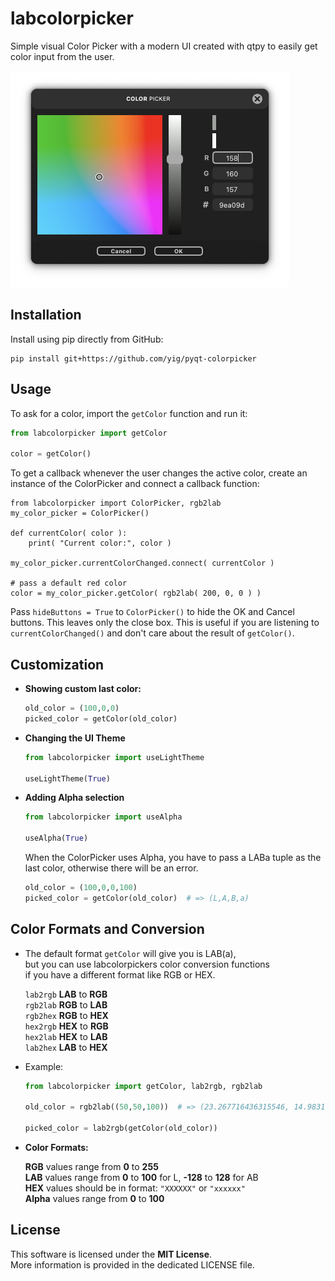 # labcolorpicker
Simple visual Color Picker with a modern UI created with qtpy to easily get color input from the user.

![colorpicker](dark.png)


## Installation

Install using pip directly from GitHub:

   ```
   pip install git+https://github.com/yig/pyqt-colorpicker
   ```

## Usage

To ask for a color, import the `getColor` function and run it:

   ```python
   from labcolorpicker import getColor
   
   color = getColor()
   ```

To get a callback whenever the user changes the active color, create an instance of the ColorPicker and connect a callback function:

```
from labcolorpicker import ColorPicker, rgb2lab
my_color_picker = ColorPicker()

def currentColor( color ):
    print( "Current color:", color )

my_color_picker.currentColorChanged.connect( currentColor )

# pass a default red color
color = my_color_picker.getColor( rgb2lab( 200, 0, 0 ) )
```

Pass `hideButtons = True` to `ColorPicker()` to hide the OK and Cancel buttons. This leaves only the close box.
This is useful if you are listening to `currentColorChanged()` and don't care about the result of `getColor()`.

## Customization

* **Showing custom last color:**

   ```python
   old_color = (100,0,0)
   picked_color = getColor(old_color)
   ```

* **Changing the UI Theme**

  ```python
  from labcolorpicker import useLightTheme
  
  useLightTheme(True)
  ```

* **Adding Alpha selection**

  ```python
  from labcolorpicker import useAlpha
  
  useAlpha(True)
  ```

  When the ColorPicker uses Alpha, you have to pass a LABa tuple
  as the last color, otherwise there will be an error.

  ```python
  old_color = (100,0,0,100)
  picked_color = getColor(old_color)  # => (L,A,B,a)
  ```

## Color Formats and Conversion

* The default format `getColor` will give you is LAB(a),\
  but you can use labcolorpickers color conversion functions\
  if you have a different format like RGB or HEX.

   `lab2rgb` **LAB** to **RGB**\
   `rgb2lab` **RGB** to **LAB**\
   `rgb2hex` **RGB** to **HEX**\
   `hex2rgb` **HEX** to **RGB**\
   `hex2lab` **HEX** to **LAB**\
   `lab2hex` **LAB** to **HEX**

* Example:
  ```python
  from labcolorpicker import getColor, lab2rgb, rgb2lab
  
  old_color = rgb2lab((50,50,100))  # => (23.267716436315546, 14.98316950336448, -29.63294942493928)

  picked_color = lab2rgb(getColor(old_color))
  ```

* **Color Formats:**

  **RGB** values range from **0** to **255**\
  **LAB** values range from **0** to **100** for L, **-128** to **128** for AB\
  **HEX** values should be in format: `"XXXXXX"` or `"xxxxxx"`\
  **Alpha** values range from **0** to **100**

## License

  This software is licensed under the **MIT License**.\
  More information is provided in the dedicated LICENSE file.
